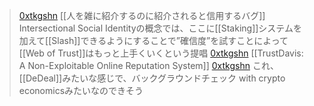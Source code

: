 
> [0xtkgshn](https://twitter.com/0xtkgshn/status/1669949500730019840)
>  [[人を雑に紹介するのに紹介されると信用するバグ]]
>  Intersectional Social Identityの概念では、ここに[[Staking]]システムを加えて[[Slash]]できるようにすることで”確信度”を試すことによって[[Web of Trust]]はもっと上手くいくという提唱
> [0xtkgshn](https://twitter.com/0xtkgshn/status/1669961430022631424) [[TrustDavis: A Non-Exploitable Online Reputation System]]
> [0xtkgshn](https://twitter.com/0xtkgshn/status/1669961968235745280) これ、[[DeDeal]]みたいな感じで、バックグラウンドチェック with crypto economicsみたいなのできそう
